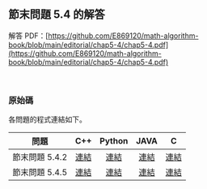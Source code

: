 ## 節末問題 5.4 的解答

解答 PDF：[https://github.com/E869120/math-algorithm-book/blob/main/editorial/chap5-4/chap5-4.pdf](https://github.com/E869120/math-algorithm-book/blob/main/editorial/chap5-4/chap5-4.pdf)

<br />

### 原始碼

各問題的程式連結如下。

| 問題 | C++ | Python | JAVA | C |
|:---:|:---:|:---:|:---:|:---:|
| 節末問題 5.4.2 | [連結](https://github.com/facespublications/math-algorithm-book_tw/blob/main/editorial_ch/chap5-4/prob5-4-2.cpp) | [連結](https://github.com/facespublications/math-algorithm-book_tw/blob/main/editorial_ch/chap5-4/prob5-4-2.py) | [連結](https://github.com/facespublications/math-algorithm-book_tw/blob/main/editorial_ch/chap5-4/prob5-4-2.java) | [連結](https://github.com/facespublications/math-algorithm-book_tw/blob/main/editorial_ch/chap5-4/prob5-4-2.c) |
| 節末問題 5.4.5 | [連結](https://github.com/facespublications/math-algorithm-book_tw/blob/main/editorial_ch/chap5-4/prob5-4-5.cpp) | [連結](https://github.com/facespublications/math-algorithm-book_tw/blob/main/editorial_ch/chap5-4/prob5-4-5.py) | [連結](https://github.com/facespublications/math-algorithm-book_tw/blob/main/editorial_ch/chap5-4/prob5-4-5.java) | [連結](https://github.com/facespublications/math-algorithm-book_tw/blob/main/editorial_ch/chap5-4/prob5-4-5.c) |
